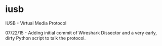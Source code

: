 # iusb
IUSB - Virtual Media Protocol

07/22/15 - Adding initial commit of Wireshark Dissector and a very early, dirty Python script to talk the protocol.
